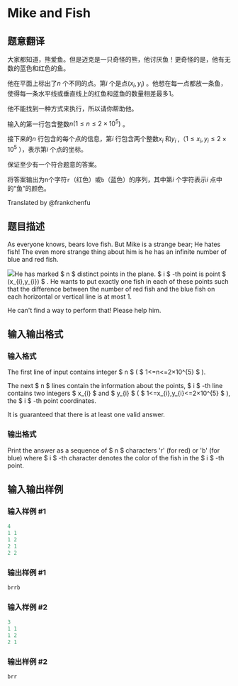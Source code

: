 # Mike and Fish

## 题意翻译

大家都知道，熊爱鱼。但是迈克是一只奇怪的熊，他讨厌鱼！更奇怪的是，他有无数的蓝色和红色的鱼。

他在平面上标出了$n$ 个不同的点。第$i$ 个是点$(x_i,y_i)$ 。他想在每一点都放一条鱼，使得每一条水平线或垂直线上的红鱼和蓝鱼的数量相差最多1。

他不能找到一种方式来执行，所以请你帮助他。

输入的第一行包含整数$n(1 \le n \le 2 \times 10^{5})$ 。

接下来的$n$ 行包含的每个点的信息，第$i$ 行包含两个整数$x_i$ 和$y_i$ ,（$1 \le x_i,y_i \le 2 \times 10^{5}$ ），表示第$i$ 个点的坐标。

保证至少有一个符合题意的答案。

将答案输出为n个字符`r`（红色）或`b`（蓝色）的序列，其中第$i$ 个字符表示$i$ 点中的“鱼”的颜色。

Translated by @frankchenfu

## 题目描述

As everyone knows, bears love fish. But Mike is a strange bear; He hates fish! The even more strange thing about him is he has an infinite number of blue and red fish.

![](https://cdn.luogu.com.cn/upload/vjudge_pic/CF547D/031dc6fdab66492c31079b30a48004c3918930a2.png)He has marked $ n $ distinct points in the plane. $ i $ -th point is point $ (x_{i},y_{i}) $ . He wants to put exactly one fish in each of these points such that the difference between the number of red fish and the blue fish on each horizontal or vertical line is at most 1.

He can't find a way to perform that! Please help him.

## 输入输出格式

### 输入格式

The first line of input contains integer $ n $ ( $ 1<=n<=2×10^{5} $ ).

The next $ n $ lines contain the information about the points, $ i $ -th line contains two integers $ x_{i} $ and $ y_{i} $ ( $ 1<=x_{i},y_{i}<=2×10^{5} $ ), the $ i $ -th point coordinates.

It is guaranteed that there is at least one valid answer.

### 输出格式

Print the answer as a sequence of $ n $ characters 'r' (for red) or 'b' (for blue) where $ i $ -th character denotes the color of the fish in the $ i $ -th point.

## 输入输出样例

### 输入样例 #1

```cpp
4
1 1
1 2
2 1
2 2

```
### 输出样例 #1

```cpp
brrb

```
### 输入样例 #2

```cpp
3
1 1
1 2
2 1

```
### 输出样例 #2

```cpp
brr

```
